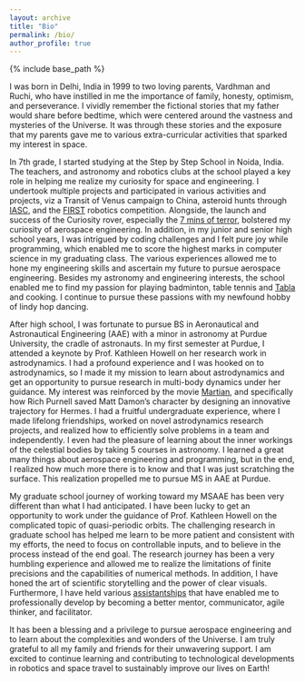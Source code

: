 ```yaml
---
layout: archive
title: "Bio"
permalink: /bio/
author_profile: true
---
```


{% include base_path %}

I was born in Delhi, India in 1999 to two loving parents, Vardhman and Ruchi, who have instilled in me the importance of family, honesty, optimism, and perseverance. I vividly remember the fictional stories that my father would share before bedtime, which were centered around the vastness and mysteries of the Universe. It was through these stories and the exposure that my parents gave me to various extra-curricular activities that sparked my interest in space. 

In 7th grade, I started studying at the Step by Step School in Noida, India. The teachers, and astronomy and robotics clubs at the school played a key role in helping me realize my curiosity for space and engineering. I undertook multiple projects and participated in various activities and projects, viz a Transit of Venus campaign to China, asteroid hunts through [IASC](http://iasc.cosmosearch.org/), and the [FIRST](https://www.firstinspires.org/robotics/frc) robotics competition. Alongside, the launch and success of the Curiosity rover, especially the [7 mins of terror](https://www.youtube.com/watch?v=Ki_Af_o9Q9s), bolstered my curiosity of aerospace engineering. In addition, in my junior and senior high school years, I was intrigued by coding challenges and I felt pure joy while programming, which enabled me to score the highest marks in computer science in my graduating class. The various experiences allowed me to hone my engineering skills and ascertain my future to pursue aerospace engineering. Besides my astronomy and engineering interests, the school enabled me to find my passion for playing badminton, table tennis and [Tabla](https://www.britannica.com/art/tabla) and cooking. I continue to pursue these passions with my newfound hobby of lindy hop dancing. 

After high school, I was fortunate to pursue BS in Aeronautical and Astronautical Engineering (AAE) with a minor in astronomy at Purdue University, the cradle of astronauts. In my first semester at Purdue, I attended a keynote by Prof. Kathleen Howell on her research work in astrodynamics. I had a profound experience and I was hooked on to astrodynamics, so I made it my mission to learn about astrodynamics and get an opportunity to pursue research in multi-body dynamics under her guidance. My interest was reinforced by the movie [Martian](https://www.imdb.com/title/tt3659388/), and specifically how Rich Purnell saved Matt Damon’s character by designing an innovative trajectory for Hermes. I had a fruitful undergraduate experience, where I made lifelong friendships, worked on novel astrodynamics research projects, and realized how to efficiently solve problems in a team and independently. I even had the pleasure of learning about the inner workings of the celestial bodies by taking 5 courses in astronomy. I learned a great many things about aerospace engineering and programming, but in the end, I realized how much more there is to know and that I was just scratching the surface. This realization propelled me to pursue MS in AAE at Purdue. 

My graduate school journey of working toward my MSAAE has been very different than what I had anticipated. I have been lucky to get an opportunity to work under the guidance of Prof. Kathleen Howell on the complicated topic of quasi-periodic orbits. The challenging research in graduate school has helped me learn to be more patient and consistent with my efforts, the need to focus on controllable inputs, and to believe in the process instead of the end goal. The research journey has been a very humbling experience and allowed me to realize the limitations of finite precisions and the capabilities of numerical methods. In addition, I have honed the art of scientific storytelling and the power of clear visuals. Furthermore, I have held various [assistantships](experiences.md#assistantships--fellowship-at-purdue-univeristy) that have enabled me to professionally develop by becoming a better mentor, communicator, agile thinker, and facilitator. 

It has been a blessing and a privilege to pursue aerospace engineering and to learn about the complexities and wonders of the Universe. I am truly grateful to all my family and friends for their unwavering support. I am excited to continue learning and contributing to technological developments in robotics and space travel to sustainably improve our lives on Earth!
